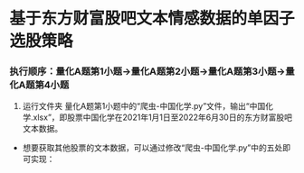 # 基于东方财富股吧文本情感数据的单因子选股策略
### 执行顺序：量化A题第1小题→量化A题第2小题→量化A题第3小题→量化A题第4小题

1. 运行文件夹 量化A题第1小题中的“爬虫-中国化学.py”文件，输出“中国化学.xlsx”，即股票中国化学在2021年1月1日至2022年6月30日的东方财富股吧文本数据。
- 想要获取其他股票的文本数据，可以通过修改“爬虫-中国化学.py”中的五处即可实现：
